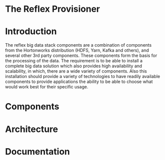# The Reflex Provisioner


# Introduction 
The reflex big data stack components are a combination of components from the Hortonworks distribution (HDFS, Yarn, Kafka and others), 
and several other 3rd party components. These components form the basis for the processing of the data. The requirement is to be able 
to install a complete big data solution which also provides high availability and scalability, in which, there are a wide variety of 
components. Also this installation should provide a variety of technologies to have readily available components to provide applications 
the ability to be able to choose what would work best for their specific usage.

# Components 


# Architecture 


# Documentation

